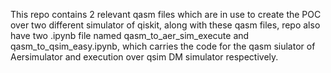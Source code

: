 This repo contains 2 relevant qasm files which are in use to create the POC over two different simulator of qiskit, along with these qasm files, repo also have two .ipynb file named qasm_to_aer_sim_execute and qasm_to_qsim_easy.ipynb, which carries the code for the qasm siulator of Aersimulator and execution over qsim DM simulator respectively.
